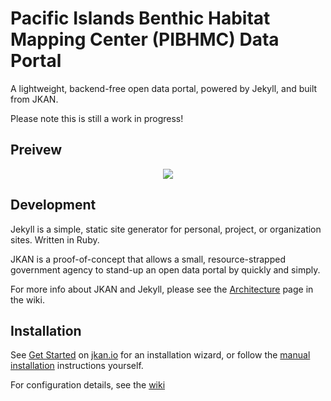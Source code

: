# Pacific Islands Benthic Habitat Mapping Center (PIBHMC) Data Portal
A lightweight, backend-free open data portal, powered by Jekyll, and built from JKAN.

Please note this is still a work in progress! 

## Preivew
<p align="center">
  <a target="_blank" href="https://akridge.github.io/dataportal/"><img src="https://www.soest.hawaii.edu/pibhmc/data/preview.jpg" /></a>
</p>

## Development
Jekyll is a simple, static site generator for personal, project, or organization sites. Written in Ruby.

JKAN is a proof-of-concept that allows a small, resource-strapped government agency to stand-up an open data portal by quickly and simply.

For more info about JKAN and Jekyll, please see the [Architecture](https://github.com/timwis/jkan/wiki/Architecture) page in the wiki.

## Installation
See [Get Started](https://jkan.io/#get-started) on [jkan.io](https://jkan.io) for an installation wizard,
or follow the [manual installation](https://github.com/timwis/jkan/wiki/Manual-Installation) instructions yourself.

For configuration details, see the [wiki](https://github.com/timwis/jkan/wiki)
